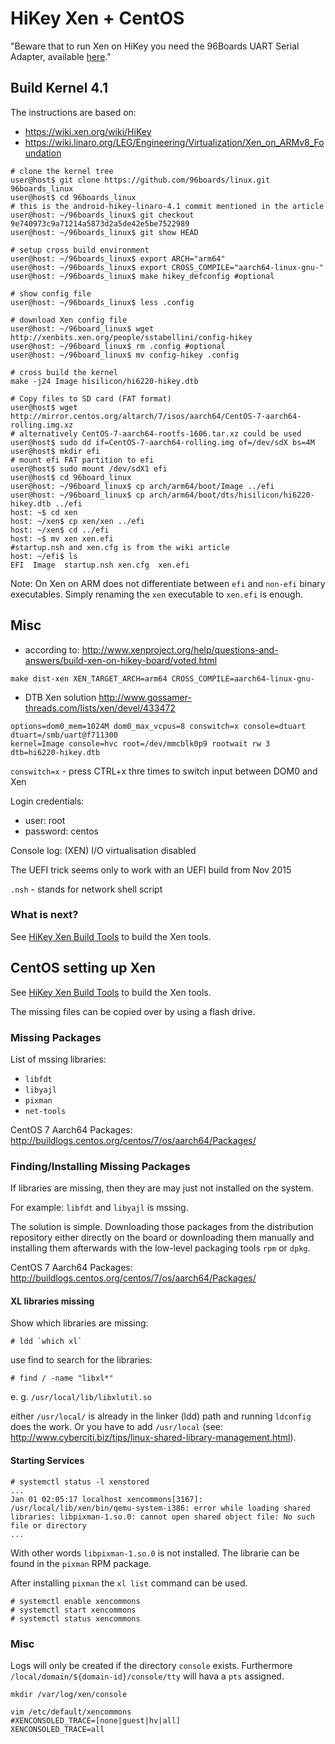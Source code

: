 # HiKey Xen + CentOS

"Beware that to run Xen on HiKey you need the 96Boards UART Serial Adapter, available [here](http://linaro.co/uart-seeed)."

## Build Kernel 4.1 

The instructions are based on:
- https://wiki.xen.org/wiki/HiKey
- https://wiki.linaro.org/LEG/Engineering/Virtualization/Xen_on_ARMv8_Foundation

~~~
# clone the kernel tree
user@host$ git clone https://github.com/96boards/linux.git 96boards_linux
user@host$ cd 96boards_linux 
# this is the android-hikey-linaro-4.1 commit mentioned in the article
user@host: ~/96boards_linux$ git checkout 9e740973c9a71214a5873d2a5de42e5be7522989
user@host: ~/96boards_linux$ git show HEAD

# setup cross build environment
user@host: ~/96boards_linux$ export ARCH="arm64"
user@host: ~/96boards_linux$ export CROSS_COMPILE="aarch64-linux-gnu-"
user@host: ~/96boards_linux$ make hikey_defconfig #optional

# show config file
user@host: ~/96boards_linux$ less .config

# download Xen config file
user@host: ~/96board_linux$ wget http://xenbits.xen.org/people/sstabellini/config-hikey
user@host: ~/96board_linux$ rm .config #optional
user@host: ~/96board_linux$ mv config-hikey .config

# cross build the kernel
make -j24 Image hisilicon/hi6220-hikey.dtb

# Copy files to SD card (FAT format)
user@host$ wget http://mirror.centos.org/altarch/7/isos/aarch64/CentOS-7-aarch64-rolling.img.xz
# alternatively CentOS-7-aarch64-rootfs-1606.tar.xz could be used
user@host$ sudo dd if=CentOS-7-aarch64-rolling.img of=/dev/sdX bs=4M
user@host$ mkdir efi
# mount efi FAT partition to efi
user@host$ sudo mount /dev/sdX1 efi
user@host$ cd 96board_linux
user@host: ~/96board_linux$ cp arch/arm64/boot/Image ../efi
user@host: ~/96board_linux$ cp arch/arm64/boot/dts/hisilicon/hi6220-hikey.dtb ../efi
host: ~$ cd xen
host: ~/xen$ cp xen/xen ../efi
host: ~/xen$ cd ../efi
host: ~$ mv xen xen.efi
#startup.nsh and xen.cfg is from the wiki article
host: ~/efi$ ls 
EFI  Image  startup.nsh xen.cfg  xen.efi
~~~

Note: On Xen on ARM does not differentiate between `efi` and `non-efi` binary executables. Simply renaming the `xen` executable to `xen.efi` is enough.

## Misc

- according to: http://www.xenproject.org/help/questions-and-answers/build-xen-on-hikey-board/voted.html

~~~
make dist-xen XEN_TARGET_ARCH=arm64 CROSS_COMPILE=aarch64-linux-gnu-
~~~

- DTB Xen solution
http://www.gossamer-threads.com/lists/xen/devel/433472

~~~
options=dom0_mem=1024M dom0_max_vcpus=8 conswitch=x console=dtuart
dtuart=/smb/uart@f711300
kernel=Image console=hvc root=/dev/mmcblk0p9 rootwait rw 3
dtb=hi6220-hikey.dtb 
~~~

`conswitch=x` - press CTRL+x thre times to switch input between DOM0 and Xen

Login credentials:
- user:     root
- password: centos


Console log: (XEN) I/O virtualisation disabled 

The UEFI trick seems only to work with an UEFI build from Nov 2015

`.nsh` - stands for network shell script

### What is next?

See [HiKey Xen Build Tools](hikey-xen-build-tools.md) to build the Xen tools.

## CentOS setting up Xen

See [HiKey Xen Build Tools](hikey-xen-build-tools.md) to build the Xen tools.

The missing files can be copied over by using a flash drive.

### Missing Packages

List of mssing libraries:
- `libfdt`
- `libyajl`
- `pixman`
- `net-tools`

CentOS 7 Aarch64 Packages: http://buildlogs.centos.org/centos/7/os/aarch64/Packages/

### Finding/Installing Missing Packages

If libraries are missing, then they are may just not installed on the system.

For example:
`libfdt` and `libyajl` is mssing.

The solution is simple. Downloading those packages from the distribution repository either directly on the board or downloading them manually and installing them afterwards with the low-level packaging tools `rpm` or `dpkg`.

CentOS 7 Aarch64 Packages: http://buildlogs.centos.org/centos/7/os/aarch64/Packages/

#### XL libraries missing

Show which libraries are missing:

~~~
# ldd `which xl`
~~~

use find to search for the libraries:

~~~
# find / -name "libxl*"
~~~

e. g. `/usr/local/lib/libxlutil.so `

either `/usr/local/` is already in the linker (ldd) path and running `ldconfig` does the work. Or you have to add `/usr/local` (see: http://www.cyberciti.biz/tips/linux-shared-library-management.html).

#### Starting Services

~~~
# systemctl status -l xenstored
...
Jan 01 02:05:17 localhost xencommons[3167]: /usr/local/lib/xen/bin/qemu-system-i386: error while loading shared libraries: libpixman-1.so.0: cannot open shared object file: No such file or directory
...
~~~

With other words `libpixman-1.so.0` is not installed. The librarie can be found in the `pixman` RPM package.

After installing `pixman` the `xl list` command can be used.

~~~
# systemctl enable xencommons
# systemctl start xencommons
# systemctl status xencommons
~~~

### Misc

Logs will only be created if the directory `console` exists. Furthermore `/local/domain/${domain-id}/console/tty` will hava a `pts` assigned.

~~~
mkdir /var/log/xen/console
~~~

~~~
vim /etc/default/xencommons
#XENCONSOLED_TRACE=[none|guest|hv|all]
XENCONSOLED_TRACE=all
~~~

